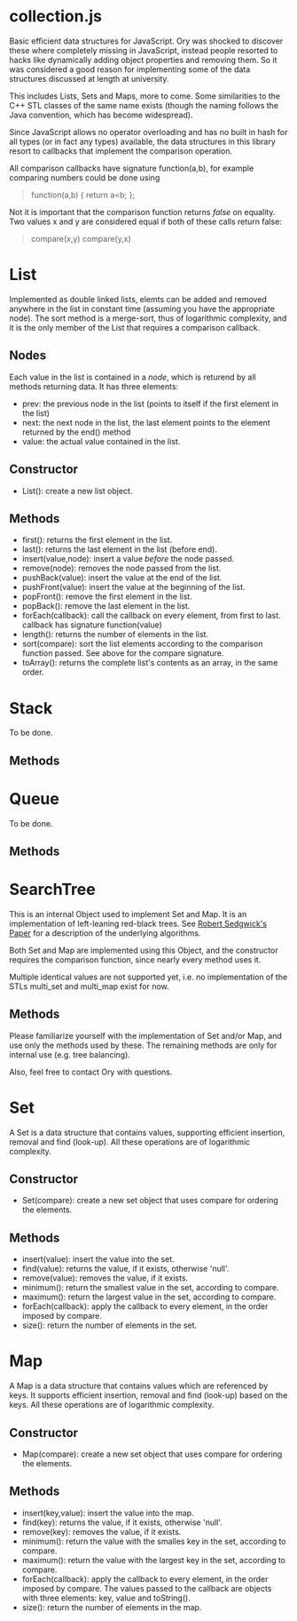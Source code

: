 collection.js
=============

Basic efficient data structures for JavaScript. Ory was shocked to discover
these where completely missing in JavaScript, instead people resorted to
hacks like dynamically adding object properties and removing them.
So it was considered a good reason for implementing some of the data structures
discussed at length at university.

This includes Lists, Sets and Maps, more to come. Some similarities to the C++ STL classes of the
same name exists (though the naming follows the Java convention, which has become
widespread).

Since JavaScript allows no operator overloading and has no built in hash for all types
(or in fact any types) available, the data structures in this library resort
to callbacks that implement the comparison operation.

All comparison callbacks have signature function(a,b), for example comparing numbers
could be done using

> function(a,b) { return a<b; };

Not it is important that the comparison function returns *false* on equality.
Two values x and y are considered equal if both of these calls return false:
> compare(x,y)
> compare(y,x)

List
====

Implemented as double linked lists, elemts can be added and removed anywhere
in the list in constant time (assuming you have the appropriate node).
The sort method is a merge-sort, thus of logarithmic complexity, and it is the only
member of the List that requires a comparison callback.

Nodes
-----
Each value in the list is contained in a *node*, which is returend by all methods
returning data. It has three elements:
* prev: the previous node in the list (points to itself if the first element in the list)
* next: the next node in the list, the last element points to the element returned by the end() method
* value: the actual value contained in the list.

Constructor
-----------
* List(): create a new list object.

Methods
-------
* first(): returns the first element in the list.
* last(): returns the last element in the list (before end).
* insert(value,node): insert a value *before* the node passed.
* remove(node): removes the node passed from the list.
* pushBack(value): insert the value at the end of the list.
* pushFront(value): insert the value at the beginning of the list.
* popFront(): remove the first element in the list.
* popBack(): remove the last element in the list.
* forEach(callback): call the callback on every element, from first to last. callback has signature function(value)
* length(): returns the number of elements in the list.
* sort(compare): sort the list elements according to the comparison function passed. See above for the compare signature.
* toArray(): returns the complete list's contents as an array, in the same order.


Stack 
=====

To be done.

Methods
-------

Queue
=====

To be done.

Methods
-------


SearchTree
==========

This is an internal Object used to implement Set and Map.
It is an implementation of left-leaning red-black trees.
See [Robert Sedgwick's Paper](http://www.cs.princeton.edu/~rs/talks/LLRB/LLRB.pdf)
for a description of the underlying algorithms.

Both Set and Map are implemented using this Object, and the constructor
requires the comparison function, since nearly every method uses it.

Multiple identical values are not supported yet, i.e. no implementation
of the STLs multi_set and multi_map exist for now.

Methods
-------
Please familiarize yourself with the implementation of Set and/or Map,
and use only the methods used by these. The remaining methods are only
for internal use (e.g. tree balancing).

Also, feel free to contact Ory with questions.

Set
===

A Set is a data structure that contains values, supporting efficient insertion,
removal and find (look-up). All these operations are of logarithmic complexity.

Constructor
-----------
* Set(compare): create a new set object that uses compare for ordering the elements.

Methods
-------

* insert(value): insert the value into the set.
* find(value): returns the value, if it exists, otherwise 'null'.
* remove(value): removes the value, if it exists.
* minimum(): return the smallest value in the set, according to compare.
* maximum(): return the largest value in the set, according to compare.
* forEach(callback): apply the callback to every element, in the order imposed by compare.
* size(): return the number of elements in the set.

Map
===

A Map is a data structure that contains values which are referenced by keys.
It supports efficient insertion, removal and find (look-up) based on the
keys. All these operations are of logarithmic complexity.

Constructor
-----------
* Map(compare): create a new set object that uses compare for ordering the elements.

Methods
-------

* insert(key,value): insert the value into the map.
* find(key): returns the value, if it exists, otherwise 'null'.
* remove(key): removes the value, if it exists.
* minimum(): return the value with the smalles key in the set, according to compare.
* maximum(): return the value with the largest key in the set, according to compare.
* forEach(callback): apply the callback to every element, in the order imposed by compare. The values passed to the callback are objects with three elements: key, value and toString().
* size(): return the number of elements in the map.
